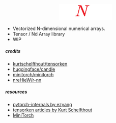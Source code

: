 <div align="center">
    <img src="assets/img.png" width="33%">
</div>

- Vectorized N-dimensional numerical arrays.
- Tensor / Nd Array library
- WIP

##### credits

- [kurtschelfthout/tensorken](https://github.com/kurtschelfthout/tensorken)
- [huggingface/candle](https://github.com/huggingface/candle)
- [minitorch/minitorch](https://github.com/minitorch/minitorch)
- [nreHieW/r-nn](https://github.com/nreHieW/r-nn)

##### resources

- [pytorch-internals by ezyang](http://blog.ezyang.com/2019/05/pytorch-internals/)
- [tensorken articles by Kurt Schelfthout](https://getcode.substack.com/p/fun-and-hackable-tensors-in-rust)
- [MiniTorch](https://minitorch.github.io/)
